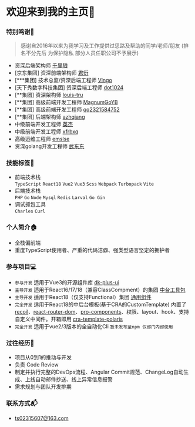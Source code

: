 # 欢迎来到我的主页👏
### 特别鸣谢🎉
 > 感谢自2016年以来为我学习及工作提供过思路及帮助的同学/老师/朋友 (排名不分先后 为保护隐私 部分人员任职公司不予展示)
 - 资深后端架构师 [千里狼](https://github.com/qianlilang)
 - [京东集团] 资深前端架构师 [君衍](https://github.com/isMrFan)
 - [***集团] 技术总监/资深后端工程师 [Vingo](https://github.com/VingoYang)
 - [天下秀数字科技集团] 资深后端工程师 [dot1024](https://github.com/dot1024)
 - [**集团] 资深架构师 [louis-tru](https://github.com/louis-tru)
 - [**集团] 高级前端开发工程师 [MagnumGoYB](https://github.com/MagnumGoYB)
 - [**集团] 高级前端开发工程师 [qq2321584752](https://github.com/qq2321584752)
 - [**集团] 后端架构师 [azhqiang](https://github.com/NoUserNames)
 - 中级前端开发工程师 [英杰](https://github.com/WangYingJay)
 - 中级前端开发工程师 [xfrbxq](https://github.com/xfrbxq)
 - 高级运维工程师 [emslse](https://github.com/emslse)
 - 资深golang开发工程师 [武东东](https://github.com/chiniun)
   
### 技能标签📖
 - 前端技术栈  
   `TypeScript` `React18` `Vue2` `Vue3` `Scss` `Webpack` `Turbopack` `Vite`
 - 后端技术栈  
   `PHP` `Go` `Node` `Mysql` `Redis` `Larval` `Go Gin`
 - 调试抓包工具  
   `Charles` `Curl`

### 个人简介🏠
  - 全栈偏前端
  - 重度TypeScript使用者、严重的代码洁癖、强类型语言坚定的拥护者
  
### 参与项目💻
  - `参与开发` 适用于Vue3的开源组件库 [dk-plus-ui](https://github.com/dk-plus-ui/dk-plus-ui)
  - `主导开发` 适用于React16/17/18（兼容ClassCompment）的集团 [中台工具包](https://www.npmjs.com/package/@bugfix2019/utils)
  - `主导开发` 适用于React18（仅支持Functional）集团 [通用组件](https://www.npmjs.com/package/hashii-account)
  - `完全开发` 适用于React18的中后台模板(基于CRA的CustomTemplate) 内置了[recoil](https://recoiljs.org/)、[react-router-dom](https://reactrouter.com/)、[pro-components](https://procomponents.ant.design/)、权限、layout、hook、支持自定义中间件。开箱即用 [cra-template-polaris](https://www.npmjs.com/package/@bugfix2019/cra-template-polaris) 
  - `完全开发` 适用于vue2/3版本的全自动化Cli `暂未发布至npm 仅部门内部使用`
    
### 过往经历🔰
  - 项目从0到1的推动与开发
  - 负责 Code Review
  - 制定并执行完整的DevOps流程、Angular Commit规范、ChangeLog自动生成、上线自动邮件抄送、线上异常信息报警
  - 需求规划与团队开发排期
  
### 联系方式📬
  - ts02315607@163.com
